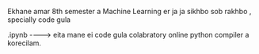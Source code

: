 <p>Ekhane amar 8th semester a Machine Learning er ja ja sikhbo sob rakhbo , specially code gula</p>
<p>.ipynb ----> eita mane ei code gula colabratory online python compiler a korecilam.</p>
